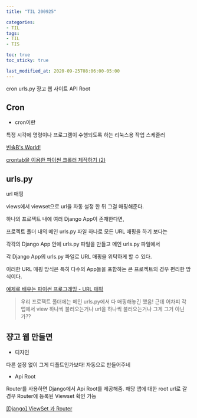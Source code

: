 ```yaml
---
title: "TIL 200925"

categories:
- TIL
tags:
- TIL
- TIS

toc: true
toc_sticky: true

last_modified_at: 2020-09-25T08:06:00-05:00
---
```

cron urls.py 쟝고 웹 사이트 API Root

## Cron

* cron이란

특정 시각에 명령이나 프로그램이 수행되도록 하는 리눅스용 작업 스케줄러

[빈솔B's World!](http://blog.daum.net/binsolb/11365692)

[crontab을 이용한 파이썬 크롤러 제작하기 (2)](https://asphalt93.tistory.com/11)

## urls.py

url 매핑

views에서 viewset으로 url을 자동 설정 한 뒤 그걸 매핑해준다.

하나의 프로젝트 내에 여러 Django App이 존재한다면, 

프로젝트 폴더 내의 메인 urls.py 파일 하나로 모든 URL 매핑을 하기 보다는 

각각의 Django App 안에 urls.py 파일을 만들고 메인 urls.py 파일에서 

각 Django App의 urls.py 파일로 URL 매핑을 위탁하게 할 수 있다. 

이러한 URL 매핑 방식은 특히 다수의 App들을 포함하는 큰 프로젝트의 경우 편리한 방식이다.

[예제로 배우는 파이썬 프로그래밍 - URL 매핑](http://pythonstudy.xyz/python/article/311-URL-%EB%A7%A4%ED%95%91)

> 우리 프로젝트 폴더에는 메인 urls.py에서 다 매핑해놓긴 했음! 근데 어차피 각 앱에서 view 하나씩 불러오는거나 url을 하나씩 불러오는거나 그게 그거 아닌가??


## 쟝고 웹 만들면

* 디자인

다른 설정 없이 그게 디폴트인가보다! 자동으로 만들어주네

* Api Root

Router를 사용하면 Django에서 Api Root를 제공해줌. 해당 앱에 대한 root url로 갈 경우 Router에 등록된 Viewset 확인 가능


[\[Django\] ViewSet 과 Router](https://ssungkang.tistory.com/entry/Django-ViewSet-%EA%B3%BC-Router)
